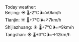 Today weather:  
Beijing: ☀️   🌡️-2°C 🌬️↘0km/h  
Tianjin: ☀️   🌡️+7°C 🌬️↗7km/h  
Shijiazhuang: ☀️   🌡️+7°C 🌬️↗9km/h  
Tangshan: ☀️   🌡️+3°C 🌬️→12km/h  
